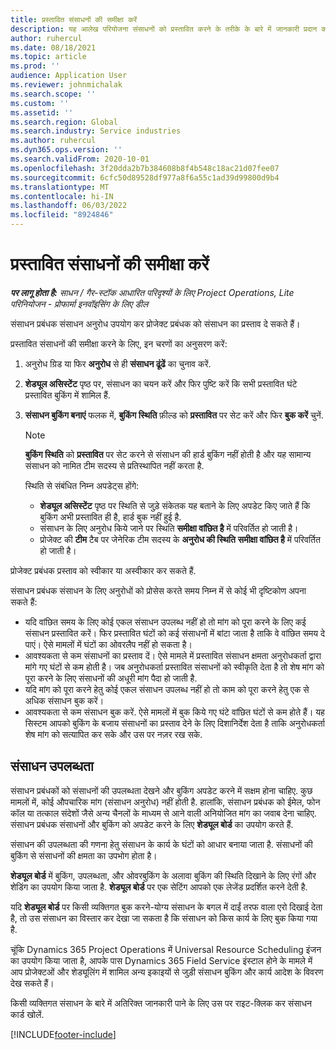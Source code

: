 ```yaml
---
title: प्रस्तावित संसाधनों की समीक्षा करें
description: यह आलेख परियोजना संसाधनों को प्रस्तावित करने के तरीके के बारे में जानकारी प्रदान करता है।
author: ruhercul
ms.date: 08/18/2021
ms.topic: article
ms.prod: ''
audience: Application User
ms.reviewer: johnmichalak
ms.search.scope: ''
ms.custom: ''
ms.assetid: ''
ms.search.region: Global
ms.search.industry: Service industries
ms.author: ruhercul
ms.dyn365.ops.version: ''
ms.search.validFrom: 2020-10-01
ms.openlocfilehash: 3f20dda2b7b384608b8f4b548c18ac21d07fee07
ms.sourcegitcommit: 6cfc50d89528df977a8f6a55c1ad39d99800d9b4
ms.translationtype: MT
ms.contentlocale: hi-IN
ms.lasthandoff: 06/03/2022
ms.locfileid: "8924846"
---
```

# <a name="review-proposed-resources"></a>प्रस्तावित संसाधनों की समीक्षा करें

_**पर लागू होता है:** साधन / गैर-स्टॉक आधारित परिदृश्यों के लिए Project Operations, Lite परिनियोजन - प्रोफार्मा इनवॉइसिंग के लिए डील_

संसाधन प्रबंधक संसाधन अनुरोध उपयोग कर प्रोजेक्ट प्रबंधक को संसाधन का प्रस्ताव दे सकते हैं।

प्रस्तावित संसाधनों की समीक्षा करने के लिए, इन चरणों का अनुसरण करें:

1. अनुरोध ग्रिड या फिर **अनुरोध** से ही **संसाधन ढूंढें** का चुनाव करें.
2. **शेड्यूल असिस्टेंट** पृष्ठ पर, संसाधन का चयन करें और फिर पुष्टि करें कि सभी प्रस्तावित घंटे प्रस्तावित बुकिंग में शामिल हैं.
3. **संसाधन बुकिंग बनाएं** फलक में, **बुकिंग स्थिति** फ़ील्ड को **प्रस्तावित** पर सेट करें और फिर **बुक करें** चुनें.

    > [!NOTE]
    > **बुकिंग स्थिति** को **प्रस्तावित** पर सेट करने से संसाधन की हार्ड बुकिंग नहीं होती है और यह सामान्य संसाधन को नामित टीम सदस्य से प्रतिस्थापित नहीं करता है.

    स्थिति से संबंधित निम्न अपडेट्स होंगे:

    - **शेड्यूल असिस्टेंट** पृष्ठ पर स्थिति से जुड़े संकेतक यह बताने के लिए अपडेट किए जाते हैं कि बुकिंग अभी प्रस्तावित ही है, हार्ड बुक नहीं हुई है.
    - संसाधन के लिए अनुरोध किये जाने पर स्थिति **समीक्षा वांछित है** में परिवर्तित हो जाती है।
    - प्रोजेक्ट की **टीम** टैब पर जेनेरिक टीम सदस्य के **अनुरोध की स्थिति** **समीक्षा वांछित है** में परिवर्तित हो जाती है।

प्रोजेक्ट प्रबंधक प्रस्ताव को स्वीकार या अस्वीकार कर सकते हैं.

संसाधन प्रबंधक संसाधन के लिए अनुरोधों को प्रोसेस करते समय निम्न में से कोई भी दृष्टिकोण अपना सकते हैं:

- यदि वांछित समय के लिए कोई एकल संसाधन उपलब्ध नहीं हो तो मांग को पूरा करने के लिए कई संसाधन प्रस्तावित करें। फिर प्रस्तावित घंटों को कई संसाधनों में बांटा जाता है ताकि वे वांछित समय दे पाएं। ऐसे मामलों में घंटों का ओवरलैप नहीं हो सकता है।
- आवश्यकता से कम संसाधनों का प्रस्ताव दें। ऐसे मामले में प्रस्तावित संसाधन क्षमता अनुरोधकर्ता द्वारा मांगे गए घंटों से कम होती है। जब अनुरोधकर्ता प्रस्तावित संसाधनों को स्वीकृति देता है तो शेष मांग को पूरा करने के लिए संसाधनों की अधूरी मांग पैदा हो जाती है.
- यदि मांग को पूरा करने हेतु कोई एकल संसाधन उपलब्ध नहीं हो तो काम को पूरा करने हेतु एक से अधिक संसाधन बुक करें।
- आवश्यकता से कम संसाधन बुक करें. ऐसे मामलों में बुक किये गए घंटे वांछित घंटों से कम होते हैं। यह सिस्टम आपको बुकिंग के बजाय संसाधनों का प्रस्ताव देने के लिए दिशानिर्देश देता है ताकि अनुरोधकर्ता शेष मांग को सत्यापित कर सके और उस पर नज़र रख सके.

## <a name="resource-availability"></a>संसाधन उपलब्धता

संसाधन प्रबंधकों को संसाधनों की उपलब्धता देखने और बुकिंग अपडेट करने में सक्षम होना चाहिए. कुछ मामलों में, कोई औपचारिक मांग (संसाधन अनुरोध) नहीं होती है. हालांकि, संसाधन प्रबंधक को ईमेल, फोन कॉल या तत्काल संदेशों जैसे अन्य चैनलों के माध्यम से आने वाली अनियोजित मांग का जवाब देना चाहिए. संसाधन प्रबंधक संसाधनों और बुकिंग को अपडेट करने के लिए **शेड्यूल बोर्ड** का उपयोग करते हैं.

संसाधन की उपलब्धता की गणना हेतु संसाधन के कार्य के घंटों को आधार बनाया जाता है. संसाधनों की बुकिंग से संसाधनों की क्षमता का उपभोग होता है।

**शेड्यूल बोर्ड** में बुकिंग, उपलब्धता, और ओवरबुकिंग के अलावा बुकिंग की स्थिति दिखाने के लिए रंगों और शेडिंग का उपयोग किया जाता है. **शेड्यूल बोर्ड** पर एक सेटिंग आपको एक लेजेंड प्रदर्शित करने देती है.

यदि **शेड्यूल बोर्ड** पर किसी व्यक्तिगत बुक करने-योग्य संसाधन के बगल में दाईं तरफ वाला एरो दिखाई देता है, तो उस संसाधन का विस्तार कर देखा जा सकता है कि संसाधन को किस कार्य के लिए बुक किया गया है.

चूंकि Dynamics 365 Project Operations में Universal Resource Scheduling इंजन का उपयोग किया जाता है, आपके पास Dynamics 365 Field Service इंस्टाल होने के मामले में आप प्रोजेक्टओं और शेड्यूलिंग में शामिल अन्य इकाइयों से जुड़ी संसाधन बुकिंग और कार्य आदेश के विवरण देख सकते हैं।

किसी व्यक्तिगत संसाधन के बारे में अतिरिक्त जानकारी पाने के लिए उस पर राइट-क्लिक कर संसाधन कार्ड खोलें.



[!INCLUDE[footer-include](../includes/footer-banner.md)]
